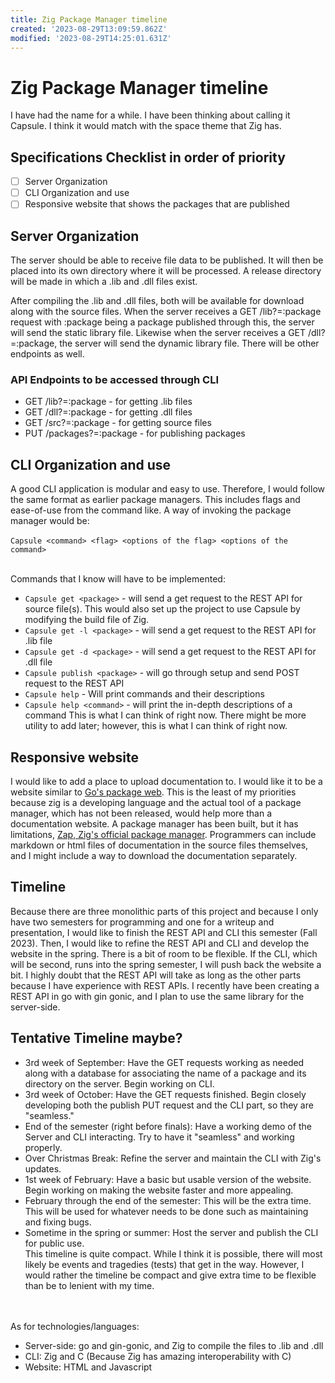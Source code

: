 ```yaml
---
title: Zig Package Manager timeline
created: '2023-08-29T13:09:59.862Z'
modified: '2023-08-29T14:25:01.631Z'
---
```


# Zig Package Manager timeline

I have had the name for a while. I have been thinking about calling it Capsule. I think it would match with the space theme that Zig has.

## Specifications Checklist in order of priority
- [ ] Server Organization
- [ ] CLI Organization and use
- [ ] Responsive website that shows the packages that are published

## Server Organization
The server should be able to receive file data to be published. It will then be placed into its own directory where it will be processed. A release directory will be made in which a .lib and .dll files exist.

After compiling the .lib and .dll files, both will be available for download along with the source files. When the server receives a GET /lib?=:package request with :package being a package published through this, the server will send the static library file. Likewise when the server receives a GET /dll?=:package, the server will send the dynamic library file. There will be other endpoints as well.

### API Endpoints to be accessed through CLI
* GET /lib?=:package - for getting .lib files
* GET /dll?=:package - for getting .dll files
* GET /src?=:package - for getting source files
* PUT /packages?=:package - for publishing packages

## CLI Organization and use
A good CLI application is modular and easy to use. Therefore, I would follow the same format as earlier package managers. This includes flags and ease-of-use from the command like. A way of invoking the package manager would be:\
\
`Capsule <command> <flag> <options of the flag> <options of the command>`

\
Commands that I know will have to be implemented:
* `Capsule get <package>` - will send a get request to the REST API for source file(s). This would also set up the project to use Capsule by modifying the build file of Zig.
* `Capsule get -l <package>` - will send a get request to the REST API for .lib file
* `Capsule get -d <package>` - will send a get request to the REST API for .dll file
* `Capsule publish <package>` - will go through setup and send POST request to the REST API
* `Capsule help` - Will print commands and their descriptions
* `Capsule help <command>` - will print the in-depth descriptions of a command
This is what I can think of right now. There might be more utility to add later; however, this is what I can think of right now.

## Responsive website
I would like to add a place to upload documentation to. I would like it to be a website similar to [Go's package web](pkg.go.dev). This is the least of my priorities because zig is a developing language and the actual tool of a package manager, which has not been released, would help more than a documentation website. A package manager has been built, but it has limitations, [Zap, Zig's official package manager](https://zig.news/edyu/zig-package-manager-wtf-is-zon-558e). Programmers can include markdown or html files of documentation in the source files themselves, and I might include a way to download the documentation separately.

## Timeline
Because there are three monolithic parts of this project and because I only have two semesters for programming and one for a writeup and presentation, I would like to finish the REST API and CLI this semester (Fall 2023). Then, I would like to refine the REST API and CLI and develop the website in the spring. There is a bit of room to be flexible. If the CLI, which will be second, runs into the spring semester, I will push back the website a bit. I highly doubt that the REST API will take as long as the other parts because I have experience with REST APIs. I recently have been creating a REST API in go with gin gonic, and I plan to use the same library for the server-side.

## Tentative Timeline maybe?
* 3rd week of September: Have the GET requests working as needed along with a database for associating the name of a package and its directory on the server. Begin working on CLI.
* 3rd week of October: Have the GET requests finished. Begin closely developing both the publish PUT request and the CLI part, so they are "seamless."
* End of the semester (right before finals): Have a working demo of the Server and CLI interacting. Try to have it "seamless" and working properly.
* Over Christmas Break: Refine the server and maintain the CLI with Zig's updates.
* 1st week of February: Have a basic but usable version of the website. Begin working on making the website faster and more appealing.
* February through the end of the semester: This will be the extra time. This will be used for whatever needs to be done such as maintaining and fixing bugs.
* Sometime in the spring or summer: Host the server and publish the CLI for public use.
\
This timeline is quite compact. While I think it is possible, there will most likely be events and tragedies (tests) that get in the way. However, I would rather the timeline be compact and give extra time to be flexible than be to lenient with my time.

\
\
As for technologies/languages:
* Server-side: go and gin-gonic, and Zig to compile the files to .lib and .dll
* CLI: Zig and C (Because Zig has amazing interoperability with C)
* Website: HTML and Javascript
